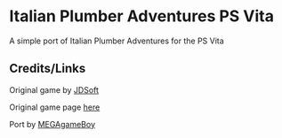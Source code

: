 # Italian Plumber Adventures PS Vita
A simple port of Italian Plumber Adventures for the PS Vita

## Credits/Links
Original game by [JDSoft](https://gamejolt.com/@JDSoft)

Original game page [here](https://gamejolt.com/games/ipa/404091)

Port by [MEGAgameBoy](https://github.com/MEGAgameBoy)